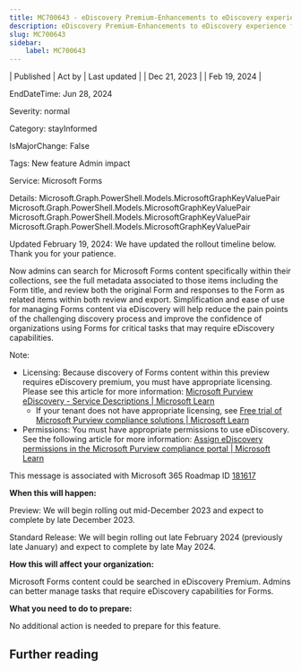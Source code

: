 ```yaml
---
title: MC700643 - eDiscovery Premium-Enhancements to eDiscovery experience for Microsoft Forms content
description: eDiscovery Premium-Enhancements to eDiscovery experience for Microsoft Forms content
slug: MC700643
sidebar:
    label: MC700643
---
```



| Published | Act by | Last updated |
| Dec 21, 2023 |  | Feb 19, 2024 |

EndDateTime: Jun 28, 2024

Severity: normal

Category: stayInformed

IsMajorChange: False

Tags: New feature Admin impact

Service: Microsoft Forms

Details: Microsoft.Graph.PowerShell.Models.MicrosoftGraphKeyValuePair Microsoft.Graph.PowerShell.Models.MicrosoftGraphKeyValuePair Microsoft.Graph.PowerShell.Models.MicrosoftGraphKeyValuePair Microsoft.Graph.PowerShell.Models.MicrosoftGraphKeyValuePair

<p style="">Updated February 19, 2024: We have updated the rollout timeline below. Thank you for your patience.</p><p style="">Now admins can search for Microsoft Forms content specifically within their collections, see the full metadata associated to those items including the Form title, and review both the original Form and responses to the Form as related items within both review and export. Simplification and ease of use for managing Forms content via eDiscovery will help reduce the pain points of the challenging discovery process and improve the confidence of organizations using Forms for critical tasks that may require eDiscovery capabilities.<br></p><p>Note: 
</p><ul><li>Licensing: Because discovery of Forms content within this preview requires eDiscovery premium, you must have appropriate licensing. Please see this article for more information: <a href="https://learn.microsoft.com/office365/servicedescriptions/microsoft-365-service-descriptions/microsoft-purview-ediscovery#feature-availability" target="_blank">Microsoft Purview eDiscovery - Service Descriptions | Microsoft Learn</a>  
<ul><li>If your tenant does not have appropriate licensing, see <a href="http://Free trial of Microsoft Purview compliance solutions | Microsoft Learn" target="_blank">Free trial of Microsoft Purview compliance solutions | Microsoft Learn</a></li></ul></li><li>Permissions: You must have appropriate permissions to use eDiscovery. See the following article for more information: <a href="https://learn.microsoft.com/purview/ediscovery-assign-permissions" target="_blank">Assign eDiscovery permissions in the Microsoft Purview compliance portal | Microsoft Learn</a></li></ul>
<p>This message is associated with Microsoft 365 Roadmap ID <a href="https://www.microsoft.com/microsoft-365/roadmap?filters=&amp;searchterms=181617" target="_blank">181617</a></p>
<p><b>When this will happen:</b></p>

<p>Preview: We will begin rolling out mid-December 2023 and expect to complete by late December 2023.</p><p>Standard Release: We will begin rolling out late February 2024 (previously late January) and expect to complete by late May 2024.&nbsp;</p>

<p><b>How this will affect your organization:</b></p>

<p>Microsoft Forms content could be searched in eDiscovery Premium. Admins can better manage tasks that require eDiscovery capabilities for Forms.&nbsp;</p>
<p><b>What you need to do to prepare:</b></p>
<p>No additional action is needed to prepare for this feature.&nbsp;</p>

## Further reading
